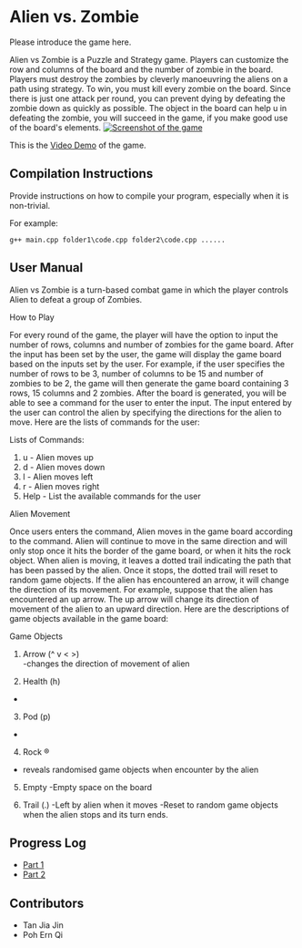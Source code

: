 # Alien vs. Zombie


Please introduce the game here.


Alien vs Zombie is a Puzzle and Strategy game. Players can customize the row and columns of the board and the number of zombie in the board. Players must destroy the zombies by cleverly manoeuvring the aliens on a path using strategy. To win, you must kill every zombie on the board. Since there is just one attack per round, you can prevent dying by defeating the zombie down as quickly as possible. The object in the board can help u in defeating the zombie, you will succeed in the game, if you make good use of the board's elements.
[![Screenshot of the game](https://imgur.com/a/48M7d1N)](https://imgur.com/a/48M7d1N)


This is the [Video Demo](https://youtu.be/96-Bz1h0nlc) of the game.






## Compilation Instructions


Provide instructions on how to compile your program, especially when it is non-trivial.


For example:


```
g++ main.cpp folder1\code.cpp folder2\code.cpp ......
```


## User Manual
Alien vs Zombie is a turn-based combat game in which the player controls Alien to defeat a group of Zombies. 


How to Play


For every round of the game, the player will have the option to input the number of rows, columns and number of zombies for the game board.  After the input has been set by the user, the game will display the game board based on the inputs set by the user. For example, if the user specifies the number of rows to be 3, number of columns to be 15 and number of zombies to be 2, the game will then generate the game board containing 3 rows, 15 columns and 2 zombies. After the board is generated, you will be able to see a command for the user to enter the input. The input entered by the user can control the alien by specifying the directions for the alien to move. Here are the lists of commands for the user:


Lists of Commands:


1. u                           - Alien moves up
2. d                          - Alien moves down
3. l                           - Alien moves left
4. r                         - Alien moves right
5. Help                          - List the available commands for the user




Alien Movement


Once users enters the command, Alien moves in the game board according to the command. Alien will continue to move in the same direction and will only stop once it hits the border of the game board, or when it hits the rock object.  When alien is moving, it leaves a dotted trail indicating the path that has been passed by the alien. Once it stops, the dotted trail will reset to random game objects. If the alien has encountered an arrow, it will change the direction of its movement. For example, suppose that the alien has encountered an up arrow. The up arrow will change its direction of movement of the alien to an upward direction.  Here are the descriptions of game objects available in the game board:




Game Objects


1. Arrow (^  v  <  >)    
 -changes the direction of movement of alien


2. Health (h)               
 -


3. Pod (p)               
 -


4. Rock ®                  
 - reveals randomised game objects when encounter by the alien


5. Empty 
-Empty space on the board


6. Trail (.) 
-Left by alien when it moves
-Reset to random game objects when the alien stops and its turn ends.




## Progress Log
- [Part 1](PART1.md)
- [Part 2](PART2.md)


## Contributors
- Tan Jia Jin
- Poh Ern Qi